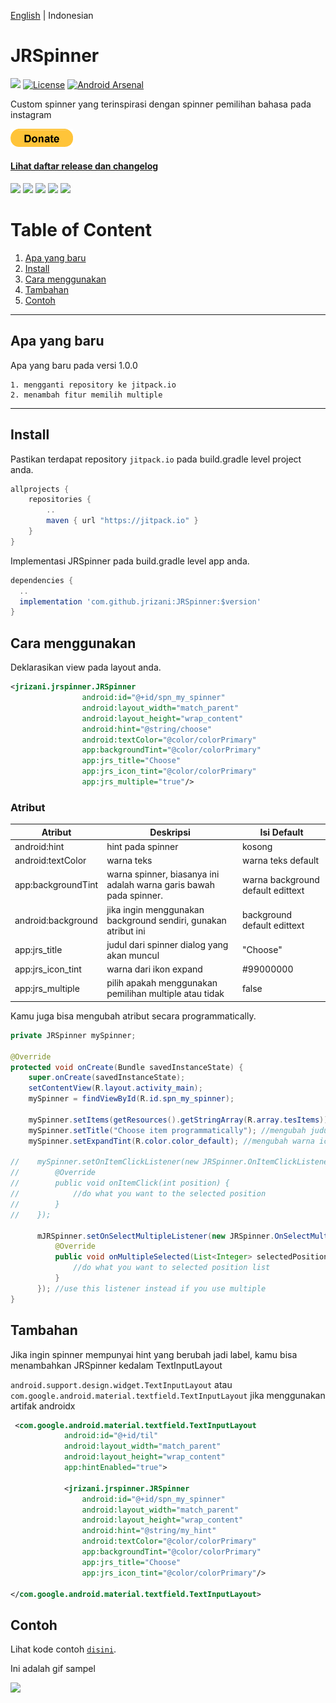 [English](https://github.com/jrizani/JRSpinner/blob/master/README.md) | Indonesian

# JRSpinner
[![](https://jitpack.io/v/jrizani/JRSpinner.svg)](https://jitpack.io/#jrizani/JRSpinner)
[![License](https://img.shields.io/badge/License-Apache%202.0-blue.svg)](https://opensource.org/licenses/Apache-2.0)
[![Android Arsenal](https://img.shields.io/badge/Android%20Arsenal-JRSpinner-brightgreen.svg?style=flat)](https://android-arsenal.com/details/1/7528)

Custom spinner yang terinspirasi dengan spinner pemilihan bahasa pada instagram

<a href="https://jrizani.github.io/donate-jrspinner.html"><img src="https://github.com/jrizani/jrizani.github.io/raw/master/images/donate_button.png" width="100px"/></a>

#### [Lihat daftar release dan changelog](https://github.com/jrizani/JRSpinner/releases)
<img src="https://github.com/jrizani/JRSpinner/raw/master/ss/example_spinner.png" width="200px"/> <img src="https://github.com/jrizani/JRSpinner/raw/master/ss/example_spinner_dialog.png" width="200px"/> <img src="https://github.com/jrizani/JRSpinner/raw/master/ss/example_spinner_dialog_selected.png" width="200px"/> <img src="https://github.com/jrizani/JRSpinner/raw/master/ss/example_spinner_dialog_search.png" width="200px"/> <img src="https://github.com/jrizani/JRSpinner/raw/master/ss/example_spinner_selected_item.png" width="200px"/>


# Table of Content
1. [Apa yang baru](#apa-yang-baru)
2. [Install](#install)
3. [Cara menggunakan](#cara-menggunakan)
4. [Tambahan](#tambahan)
5. [Contoh](#contoh)

---

## Apa yang baru
Apa yang baru pada versi 1.0.0
```
1. mengganti repository ke jitpack.io
2. menambah fitur memilih multiple
```

---

## Install
Pastikan terdapat repository `jitpack.io` pada build.gradle level project anda.

```gradle
allprojects {
    repositories {
        ..
        maven { url "https://jitpack.io" }
    }
}
```

Implementasi JRSpinner pada build.gradle level app anda.

```gradle
dependencies {
  ..
  implementation 'com.github.jrizani:JRSpinner:$version'
}
```

## Cara menggunakan
Deklarasikan view pada layout anda.
```xml
<jrizani.jrspinner.JRSpinner
                android:id="@+id/spn_my_spinner"
                android:layout_width="match_parent"
                android:layout_height="wrap_content"
                android:hint="@string/choose"
                android:textColor="@color/colorPrimary"
                app:backgroundTint="@color/colorPrimary"
                app:jrs_title="Choose"
                app:jrs_icon_tint="@color/colorPrimary"
                app:jrs_multiple="true"/>
```

### Atribut
| Atribut | Deskripsi | Isi Default |
| --- | --- | --- |
| android:hint | hint pada spinner | kosong |
| android:textColor | warna teks | warna teks default |
| app:backgroundTint | warna spinner, biasanya ini adalah warna garis bawah pada spinner. | warna background default edittext |
| android:background | jika ingin menggunakan background sendiri, gunakan atribut ini | background default edittext |
| app:jrs_title | judul dari spinner dialog yang akan muncul | "Choose" |
| app:jrs_icon_tint | warna dari ikon expand | #99000000 |
| app:jrs_multiple | pilih apakah menggunakan pemilihan multiple atau tidak | false |

Kamu juga bisa mengubah atribut secara programmatically.
```java
private JRSpinner mySpinner;

@Override
protected void onCreate(Bundle savedInstanceState) {
    super.onCreate(savedInstanceState);
    setContentView(R.layout.activity_main);
    mySpinner = findViewById(R.id.spn_my_spinner);

    mySpinner.setItems(getResources().getStringArray(R.array.tesItems)); //penting, harus diisi agar spinner tidak kosong
    mySpinner.setTitle("Choose item programmatically"); //mengubah judul dialog secara programmatically
    mySpinner.setExpandTint(R.color.color_default); //mengubah warna icon secara programmatically

//    mySpinner.setOnItemClickListener(new JRSpinner.OnItemClickListener() { //set it if you want the callback
//        @Override
//        public void onItemClick(int position) {
//            //do what you want to the selected position
//        }
//    });

      mJRSpinner.setOnSelectMultipleListener(new JRSpinner.OnSelectMultipleListener() {
          @Override
          public void onMultipleSelected(List<Integer> selectedPosition) {
              //do what you want to selected position list
          }
      }); //use this listener instead if you use multiple
}
```

## Tambahan
Jika ingin spinner mempunyai hint yang berubah jadi label, kamu bisa menambahkan JRSpinner kedalam TextInputLayout

`android.support.design.widget.TextInputLayout` atau `com.google.android.material.textfield.TextInputLayout` jika menggunakan artifak androidx

```xml
 <com.google.android.material.textfield.TextInputLayout
            android:id="@+id/til"
            android:layout_width="match_parent"
            android:layout_height="wrap_content"
            app:hintEnabled="true">

            <jrizani.jrspinner.JRSpinner
                android:id="@+id/spn_my_spinner"
                android:layout_width="match_parent"
                android:layout_height="wrap_content"
                android:hint="@string/my_hint"
                android:textColor="@color/colorPrimary"
                app:backgroundTint="@color/colorPrimary"
                app:jrs_title="Choose"
                app:jrs_icon_tint="@color/colorPrimary"/>

</com.google.android.material.textfield.TextInputLayout>
```

## Contoh
Lihat kode contoh [`disini`](https://github.com/jrizani/JRSpinner/tree/master/example).

Ini adalah gif sampel

<img src="https://github.com/jrizani/JRSpinner/raw/master/ss/sample.gif" width="200px"/>
